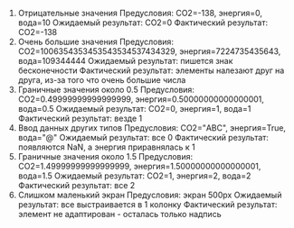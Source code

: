 1)  Отрицательные значения
    Предусловия: СО2=-138, энергия=0, вода=10
    Ожидаемый результат: СО2=0
    Фактический результат: СО2=-138
2)  Очень большие значения
    Предусловия: СО2=1006354353453543534537434329, энергия=7224735435643, вода=109344444
    Ожидаемый результат: пишется знак бесконечности
    Фактический результат: элементы налезают друг на друга, из-за того что очень большие числа
3)  Граничные значения около 0.5
    Предусловия: СО2=0.49999999999999999, энергия=0.50000000000000001, вода=0.5
    Ожидаемый результат: СО2=0, энергия=1, вода=1
    Фактический результат: везде 1
4)  Ввод данных других типов
    Предусловия: СО2="ABC", энергия=True, вода="@"
    Ожидаемый результат: все 0
    Фактический результат: появляются NaN, а энергия приравнялась к 1
5)  Граничные значения около 1.5
    Предусловия: СО2=1.49999999999999999, энергия=1.50000000000000001, вода=1.5
    Ожидаемый результат: СО2=1, энергия=2, вода=2
    Фактический результат: все 2
6)  Слишком маленький экран
    Предусловия: экран 500px
    Ожидаемый результат: все выстраивается в 1 колонку
    Фактический результат: элемент не адаптирован - осталась только надпись